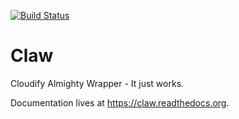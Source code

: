 [![Build Status](https://travis-ci.org/dankilman/claw.svg?branch=master)](https://travis-ci.org/dankilman/claw)

# Claw
Cloudify Almighty Wrapper - It just works.

Documentation lives at https://claw.readthedocs.org.
